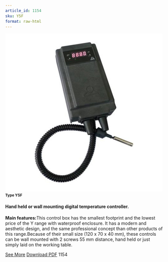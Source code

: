 ```yaml
---
article_id: 1154
sku: Y5F
format: raw-html
---
```

 <img src="../new-images/Y5F.jpg" class="card-imgs mb-2">
 <small class="text-grey mb-2"><b>Type Y5F</b> </small>
 <h4>Hand held or wall mounting digital temperature controller.
 </h4>
 <p><b>Main features:</b>This control box has the smallest footprint and the lowest price of the Y range with waterproof enclosure. It has a modern and aesthetic design, and the same professional concept than other products of this range.Because of their small size (120 x 70 x 40 mm), these controls can be wall mounted with 2 screws 55 mm distance, hand held or just simply laid on the working table.</p>
 <div class="btns">
 <a href="hand-held-y5f.html" class="btn-red">See More</a>
 <a href="pdf/2-184-186Hand hold Electronic temperature controller20140318.pdf" target="_blank" class="btn-red">Download PDF</a>
 <!-- <a href="http://www.ultimheat.com/cat2.html" target="_blank" class="access-link"> Access full catalogue <i class="fa fa-external-link" aria-hidden="true"></i> </a> -->
 <span class="number-btn">1154</span>
 </div>
 